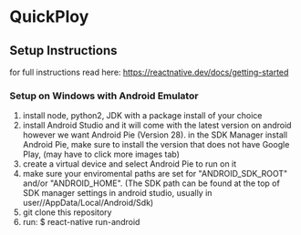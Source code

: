 # QuickPloy

## Setup Instructions
for full instructions read here: https://reactnative.dev/docs/getting-started

### Setup on Windows with Android Emulator
1) install node, python2, JDK with a package install of your choice
2) install Android Studio and it will come with the latest version on android however we want Android Pie (Version 28).
in the SDK Manager install Android Pie, make sure to install the version that does not have Google Play, (may have to click more images tab)
3) create a virtual device and select Android Pie to run on it 
4) make sure your enviromental paths are set for "ANDROID_SDK_ROOT" and/or "ANDROID_HOME". (The SDK path can be found at the top of SDK manager
settings in android studio, usually in user/<name>/AppData/Local/Android/Sdk)
5) git clone this repository 
6) run: $ react-native run-android
